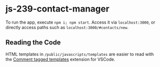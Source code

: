 # js-239-contact-manager

To run the app, execute `npm i; npm start`. Access it via `localhost:3000`, or directly access paths such as `localhost:3000/#contacts/new`.

## Reading the Code

HTML templates in `/public/javascripts/templates` are easier to read with the [Comment tagged templates](https://marketplace.visualstudio.com/items?itemName=bierner.comment-tagged-templates) extension for VSCode.